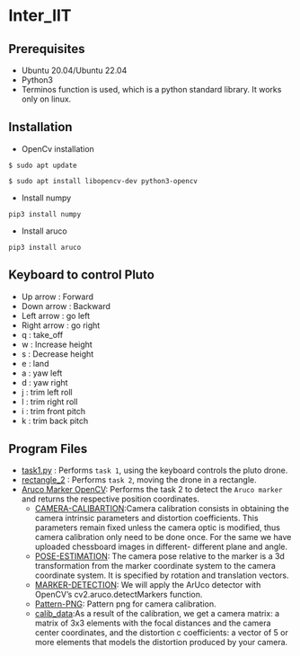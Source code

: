 # Inter_IIT

## Prerequisites
- Ubuntu 20.04/Ubuntu 22.04
- Python3 
- Terminos function is used, which is a python standard library. It works only on linux.

## Installation
- OpenCv installation 
```
$ sudo apt update
```
```
$ sudo apt install libopencv-dev python3-opencv
```
- Install numpy
```
pip3 install numpy
```
- Install aruco
```
pip3 install aruco
```
## Keyboard to control Pluto
- Up arrow : Forward
- Down arrow : Backward
- Left arrow : go left
- Right arrow : go right
- q : take_off
- w : Increase height
- s : Decrease height
- e : land
- a : yaw left
- d : yaw right
- j : trim left roll
- l : trim right roll
- i : trim front pitch
- k : trim back pitch

## Program Files
- [task1.py](https://github.com/Adityakumar2004/team_ID_51_task1/blob/main/task1.py) : Performs ```task 1```, using the keyboard controls the pluto drone.
- [rectangle_2](https://github.com/Adityakumar2004/inter_iit/blob/main/rectangle_2.py) : Performs ```task 2```, moving the drone in a rectangle. 
- [Aruco Marker OpenCV](https://github.com/Adityakumar2004/inter_iit/tree/main/Aruco%20Marker%20OpenCV): Performs the task 2 to detect the ```Aruco marker``` and returns the respective position coordinates.
    - [CAMERA-CALIBARTION](https://github.com/Adityakumar2004/inter_iit/tree/main/Aruco%20Marker%20OpenCV/CAMERA-CALIBARTION):Camera calibration consists                                        in obtaining the camera intrinsic parameters and distortion coefficients. This parameters remain fixed unless the camera optic                                        is modified, thus camera calibration only need to be done once. For the same we have uploaded chessboard images in different-                                        different plane and angle. 
    - [POSE-ESTIMATION](https://github.com/Adityakumar2004/inter_iit/tree/main/Aruco%20Marker%20OpenCV/POSE-ESTIMATION): The camera pose relative to the                                        marker is a 3d transformation from the marker coordinate system to the camera coordinate system. It is specified by rotation and                                      translation vectors.
    - [MARKER-DETECTION](https://github.com/Adityakumar2004/inter_iit/tree/main/Aruco%20Marker%20OpenCV/MARKER-DETECTION): We will apply the ArUco detector                                      with OpenCV’s cv2.aruco.detectMarkers function.
    - [Pattern-PNG](https://github.com/Adityakumar2004/inter_iit/tree/main/Aruco%20Marker%20OpenCV/Pattern-PNG): Pattern png for camera calibration.
    - [calib_data](https://github.com/Adityakumar2004/inter_iit/tree/main/Aruco%20Marker%20OpenCV/calib_data):As a result of the calibration, we get a                                          camera matrix: a matrix of 3x3 elements with the focal distances and the camera center coordinates, and the distortion c                                              coefficients: a vector of 5 or more elements that models the distortion produced by your camera.
              

